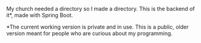 My church needed a directory so I made a directory. This is the backend of it*, made with Spring Boot.

*The current working version is private and in use. This is a public, older version meant for people who are curious about my programming.
